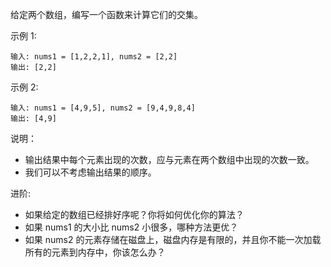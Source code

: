 给定两个数组，编写一个函数来计算它们的交集。

示例 1:
```
输入: nums1 = [1,2,2,1], nums2 = [2,2]
输出: [2,2]
```
示例 2:
```
输入: nums1 = [4,9,5], nums2 = [9,4,9,8,4]
输出: [4,9]
```
说明：
- 输出结果中每个元素出现的次数，应与元素在两个数组中出现的次数一致。
- 我们可以不考虑输出结果的顺序。

进阶:
- 如果给定的数组已经排好序呢？你将如何优化你的算法？
- 如果 nums1 的大小比 nums2 小很多，哪种方法更优？
- 如果 nums2 的元素存储在磁盘上，磁盘内存是有限的，并且你不能一次加载所有的元素到内存中，你该怎么办？
